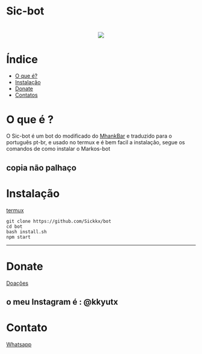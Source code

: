 # Sic-bot
<h1 align="center">
    <img src= "https://avatars2.githubusercontent.com/u/76796419?s=400&u=6ba258f699dff529df594b33c5e23c586e4c0f5d&v=4">
</h1>

# Índice
- [O que é?](#O-que-é-?)
- [Instalação](#Instalação)
- [Donate](#Donate)
- [Contatos](#Contato)

# O que é ?

O Sic-bot é um bot do modificado do [MhankBar](https://github.com/MhankBarBar/termux-wabot) e traduzido para o português pt-br, e usado no termux e é bem facil a instalação, segue os comandos de como instalar o Markos-bot

copia não palhaço
---


# Instalação

[termux](https://play.google.com/store/apps/details?id=com.termux&hl=pt_BR&gl=US)

```
git clone https://github.com/Sickkx/bot
cd bot
bash install.sh
npm start
```
---
# Donate

[Doações](https://www.mercadopago.com.br/)

o meu Instagram é : @kkyutx
---

# Contato

[Whatsapp](https://wa.me/5521968221650)

